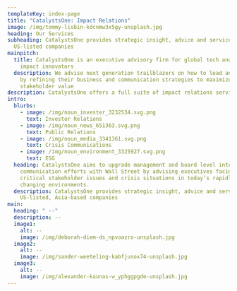 ```yaml
---
templateKey: index-page
title: "CatalystsOne: Impact Relations"
image: /img/tommy-lisbin-kdcnmw3x5gy-unsplash.jpg
heading: Our Services
subheading: CatalystsOne provides strategic insight, advice and services to
  US-listed companies
mainpitch:
  title: CatalystsOne is an executive advisory firm for global tech and social
    impact innovators
  description: We advise next generation trailblazers on how to lead and inspire
    by refining their business and communication strategies to maximize
    stakeholder value
description: CatalystsOne offers a full suite of impact relations services
intro:
  blurbs:
    - image: /img/noun_invester_3232534.svg.png
      text: Investor Relations
    - image: /img/noun_news_651363.svg.png
      text: Public Relations
    - image: /img/noun_media_3341361.svg.png
      text: Crisis Communications
    - image: /img/noun_environment_3325927.svg.png
      text: ESG
  heading: CatalystsOne aims to upgrade management and board level interaction and
    communication efforts with Wall Street by advising executives facing
    critical stakeholder issues and crisis situations in today’s rapidly
    changing environments.
  description: CatalystsOne provides strategic insight, advice and services to
    US-listed, Asia-based companies
main:
  heading: " --"
  description: --
  image1:
    alt: --
    image: /img/deborah-diem-ds_npvoazro-unsplash.jpg
  image2:
    alt: --
    image: /img/sander-weeteling-kabfjusox74-unsplash.jpg
  image3:
    alt: --
    image: /img/alexander-kaunas-w_yphggpgde-unsplash.jpg
---
```

